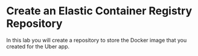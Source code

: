 # Create an Elastic Container Registry Repository

In this lab you will create a repository to store the Docker image that you created for the Uber app.